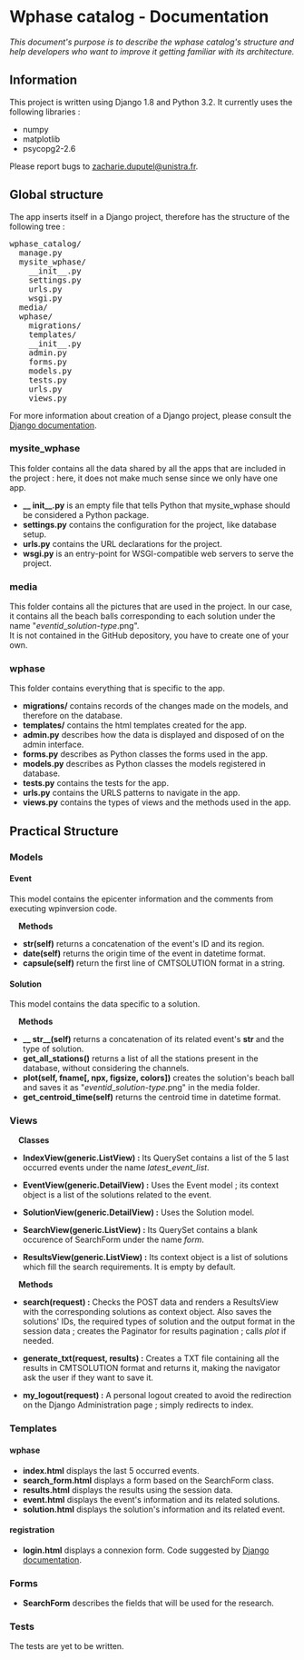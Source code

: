 # Wphase catalog - Documentation
*This document's purpose is to describe the wphase catalog's structure and help developers who want to improve it getting familiar with its architecture.*

## Information
This project is written using Django 1.8 and Python 3.2. It currently uses the following libraries :
* numpy
* matplotlib
* psycopg2-2.6

Please report bugs to <zacharie.duputel@unistra.fr>.
    

## Global structure
The app inserts itself in a Django project, therefore has the structure of the following tree :

<pre>
wphase_catalog/
  manage.py
  mysite_wphase/
    __init__.py
    settings.py
    urls.py
    wsgi.py
  media/
  wphase/
    migrations/
    templates/
    __init__.py
    admin.py
    forms.py
    models.py
    tests.py
    urls.py
    views.py
</pre>


For more information about creation of a Django project, please consult the [Django documentation](https://docs.djangoproject.com/en/1.8/).

### mysite_wphase
This folder contains all the data shared by all the apps that are included in the project : here, it does not make much sense since we only have one app.

* **__ init__.py** is an empty file that tells Python that mysite_wphase should be considered a Python package.
* **settings.py** contains the configuration for the project, like database setup.
* **urls.py** contains the URL declarations for the project.
* **wsgi.py** is an entry-point for WSGI-compatible web servers to serve the project.

### media
This folder contains all the pictures that are used in the project. In our case, it contains all the beach balls corresponding to each solution under the name "*eventid*_*solution-type*.png".  
It is not contained in the GitHub depository, you have to create one of your own. 

### wphase
This folder contains everything that is specific to the app. 

* **migrations/** contains records of the changes made on the models, and therefore on the database.
* **templates/** contains the html templates created for the app.
* **admin.py** describes how the data is displayed and disposed of on the admin interface.
* **forms.py** describes as Python classes the forms used in the app.
* **models.py** describes as Python classes the models registered in database.
* **tests.py** contains the tests for the app.
* **urls.py** contains the URLS patterns to navigate in the app.
* **views.py** contains the types of views and the methods used in the app.


## Practical Structure

### Models
#### Event
This model contains the epicenter information and the comments from executing wpinversion code.

&nbsp;&nbsp;&nbsp; **Methods**

* **__str__(self)** returns a concatenation of the event's ID and its region.
* **date(self)** returns the origin time of the event in datetime format.
* **capsule(self)** return the first line of CMTSOLUTION format in a string.

#### Solution
This model contains the data specific to a solution.

&nbsp;&nbsp;&nbsp; **Methods**

* **__ str__(self)** returns a concatenation of its related event's __str__ and the type of solution.
* **get_all_stations()** returns a list of all the stations present in the database, without considering the channels.
* **plot(self, fname[, npx, figsize, colors])** creates the solution's beach ball and saves it as "*eventid*_*solution-type*.png" in the media folder.
* **get_centroid_time(self)** returns the centroid time in datetime format.

### Views
&nbsp;&nbsp;&nbsp; **Classes**

* **IndexView(generic.ListView) :** Its QuerySet contains a list of the 5 last occurred events under the name *latest_event_list*.

* **EventView(generic.DetailView) :** Uses the Event model ; its context object is a list of the solutions related to the event.

* **SolutionView(generic.DetailView) :** Uses the Solution model.

* **SearchView(generic.ListView) :** Its QuerySet contains a blank occurence of SearchForm under the name *form*.

* **ResultsView(generic.ListView) :** Its context object is a list of solutions which fill the search requirements. It is empty by default.

&nbsp;&nbsp;&nbsp; **Methods**

* **search(request) :** Checks the POST data and renders a ResultsView with the corresponding solutions as context object. Also saves the solutions' IDs, the required types of solution and the output format in the session data ; creates the Paginator for results pagination ; calls *plot* if needed.

* **generate_txt(request, results) :** Creates a TXT file containing all the results in CMTSOLUTION format and returns it, making the navigator ask the user if they want to save it.

* **my_logout(request) :** A personal logout created to avoid the redirection on the Django Administration page ; simply redirects to index.


### Templates
#### wphase
* **index.html** displays the last 5 occurred events.
* **search_form.html** displays a form based on the SearchForm class.
* **results.html** displays the results using the session data.
* **event.html** displays the event's information and its related solutions.
* **solution.html** displays the solution's information and its related event.

#### registration
* **login.html** displays a connexion form. Code suggested by [Django documentation](https://docs.djangoproject.com/fr/1.8/topics/auth/default/#auth-web-requests).

### Forms
* **SearchForm** describes the fields that will be used for the research.

### Tests
The tests are yet to be written.
